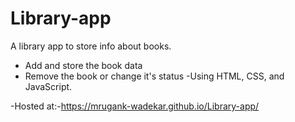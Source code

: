 # Library-app

A library app to store info about books.
* Add and store the book data
* Remove the book or change it's status
-Using HTML, CSS, and JavaScript.

-Hosted at:-https://mrugank-wadekar.github.io/Library-app/
